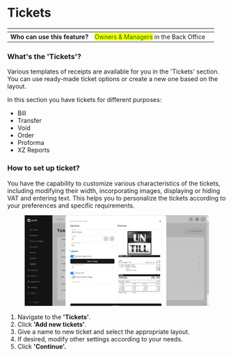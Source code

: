 # Tickets

<table data-card-size="large" data-view="cards" data-full-width="true"><thead><tr><th></th><th></th><th></th></tr></thead><tbody><tr><td><strong>Who can use this feature?</strong> </td><td> <mark style="color:green;">Owners &#x26; Managers</mark> in the Back Office</td><td></td></tr></tbody></table>

### What's the 'Tickets'?

Various templates of receipts are available for you in the 'Tickets' section. You can use ready-made ticket options or create a new one based on the layout.

In this section you have tickets for different purposes:

* Bill
* Transfer
* Void
* Order
* Proforma
* XZ Reports

### How to set up ticket?

You have the capability to customize various characteristics of the tickets, including modifying their width, incorporating images, displaying or hiding VAT and entering text. This helps you to personalize the tickets according to your preferences and specific requirements.&#x20;

<figure><img src="../../.gitbook/assets/tickets.jpg" alt="" width="563"><figcaption></figcaption></figure>

1. Navigate to the **'Tickets'**.
2. Click **'Add new tickets'**.
3. Give a name to new ticket and select the appropriate layout.
4. If desired, modify other settings according to your needs.
5. Click **'Continue'.**

